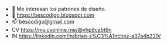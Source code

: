 
- 🌱 Me interesan los patrones de diseño.
- 💞️ https://bescodigo.blogspot.com
- 📫 bescodigo@gmail.com
- CV https://my.cvonline.me/@vhp8ca5t6n
- IN https://linkedin.com/in/brian-s%C3%A1nchez-a37a4b229/
